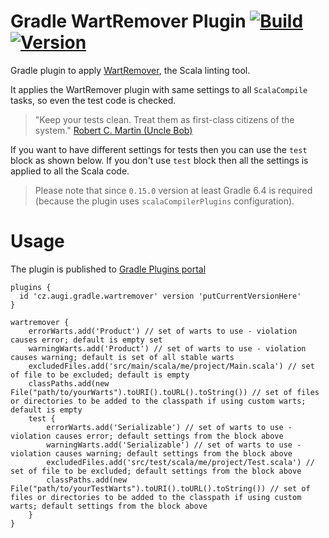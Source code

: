 # Gradle WartRemover Plugin [![Build](https://github.com/augi/gradle-wartremover/actions/workflows/build.yml/badge.svg)](https://github.com/augi/gradle-wartremover/actions/workflows/build.yml) [![Version](https://badgen.net/maven/v/maven-central/cz.augi/gradle-wartremover)](https://repo1.maven.org/maven2/cz/augi/gradle-wartremover/)

Gradle plugin to apply [WartRemover](http://www.wartremover.org), the Scala linting tool.

It applies the WartRemover plugin with same settings to all `ScalaCompile` tasks, so even the test code is checked.
> "Keep your tests clean. Treat them as first-class citizens of the system."
 [Robert C. Martin (Uncle Bob)](http://blog.cleancoder.com/uncle-bob/2017/05/05/TestDefinitions.html)

If you want to have different settings for tests then you can use the `test` block as shown below.
 If you don't use `test` block then all the settings is applied to all the Scala code.

> Please note that since `0.15.0` version at least Gradle 6.4 is required (because the plugin uses `scalaCompilerPlugins` configuration).

Usage
=====
The plugin is published to [Gradle Plugins portal](https://plugins.gradle.org/plugin/cz.augi.gradle.wartremover)

    plugins {
      id 'cz.augi.gradle.wartremover' version 'putCurrentVersionHere'
    }
	
	wartremover {
	    errorWarts.add('Product') // set of warts to use - violation causes error; default is empty set
	    warningWarts.add('Product') // set of warts to use - violation causes warning; default is set of all stable warts
	    excludedFiles.add('src/main/scala/me/project/Main.scala') // set of file to be excluded; default is empty
        classPaths.add(new File("path/to/yourWarts").toURI().toURL().toString()) // set of files or directories to be added to the classpath if using custom warts; default is empty
	    test {
	        errorWarts.add('Serializable') // set of warts to use - violation causes error; default settings from the block above
            warningWarts.add('Serializable') // set of warts to use - violation causes warning; default settings from the block above
            excludedFiles.add('src/test/scala/me/project/Test.scala') // set of file to be excluded; default settings from the block above
            classPaths.add(new File("path/to/yourTestWarts").toURI().toURL().toString()) // set of files or directories to be added to the classpath if using custom warts; default settings from the block above
	    }
	}
